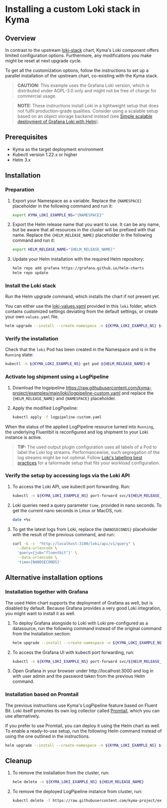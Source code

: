 # Installing a custom Loki stack in Kyma

## Overview

In contrast to the upstream [loki-stack](https://github.com/grafana/helm-charts/tree/main/charts/loki-stack) chart, Kyma's Loki component offers limited configuration options. Furthermore, any modifications you make might be reset at next upgrade cycle.

To get all the customization options, follow the instructions to set up a parallel installation of the upstream chart, co-existing with the Kyma stack.

>**CAUTION:** This example uses the Grafana Loki version, which is distributed under AGPL-3.0 only and might not be free of charge for commercial usage.

>**NOTE:** These instructions install Loki in a lightweight setup that does not fulfil production-grade qualities. Consider using a scalable setup based on an object storage backend instead (see [Simple scalable deployment of Grafana Loki with Helm](https://grafana.com/docs/loki/latest/installation/simple-scalable-helm/)).

## Prerequisites

- Kyma as the target deployment environment
- Kubectl version 1.22.x or higher
- Helm 3.x

## Installation

### Preparation

1. Export your Namespace as a variable. Replace the `{NAMESPACE}` placeholder in the following command and run it:

    ```bash
    export KYMA_LOKI_EXAMPLE_NS="{NAMESPACE}"
    ```

2. Export the Helm release name that you want to use. It can be any name, but be aware that all resources in the cluster will be prefixed with that name. Replace the `{HELM_RELEASE_NAME}` placeholder in the following command and run it:

    ```bash
    export HELM_RELEASE_NAME="{HELM_RELEASE_NAME}"
    ```

3. Update your Helm installation with the required Helm repository:

    ```bash
    helm repo add grafana https://grafana.github.io/helm-charts
    helm repo update
    ```

### Install the Loki stack

Run the Helm upgrade command, which installs the chart if not present yet.

You can either use the [loki-values.yaml](./loki-values.yaml) provided in this `loki` folder, which contains customized settings deviating from the default settings, or create your own `values.yaml` file.

```bash
helm upgrade --install --create-namespace -n ${KYMA_LOKI_EXAMPLE_NS} ${HELM_RELEASE_NAME} grafana/loki-stack -f https://raw.githubusercontent.com/kyma-project/examples/main/loki/loki-values.yaml --set promtail.enabled=false --set grafana.enabled=false
```

### Verify the installation

Check that the `loki` Pod has been created in the Namespace and is in the `Running` state:

```bash
kubectl -n ${KYMA_LOKI_EXAMPLE_NS} get pod ${HELM_RELEASE_NAME}-0
```

### Activate log shipment using a LogPipeline

1. Download the logpipeline https://raw.githubusercontent.com/kyma-project/examples/main/loki/logpipeline-custom.yaml and replace the `{HELM_RELEASE_NAME}` and `{NAMESPACE}` placeholder.

2. Apply the modified LogPipeline:

   ```bash
   kubectl apply -f logpipeline-custom.yaml
   ```

When the status of the applied LogPipeline resource turned into `Running`, the underlying Fluentbit is reconfigured and log shipment to your Loki instance is active.

> **TIP:** The used output plugin configuration uses all labels of a Pod to label the Loki log streams. Performancewise, such segregation of the log streams might be not optimal. Follow [Loki's labelling best practices](https://grafana.com/docs/loki/latest/best-practices/) for a tailormade setup that fits your workload configuration.

### Verify the setup by accessing logs via the Loki API

1. To access the Loki API, use kubectl port forwarding. Run:

   ```bash
   kubectl -n ${KYMA_LOKI_EXAMPLE_NS} port-forward svc/${HELM_RELEASE_NAME} 3100
   ```

1. Loki queries need a query parameter `time`, provided in nano seconds. To get the current nano seconds in Linux or MacOS, run:

   ```bash
   date +%s
   ```

1. To get the latest logs from Loki, replace the `{NANOSECONDS}` placeholder with the result of the previous command, and run:

   ```bash
   curl -G -s  "http://localhost:3100/loki/api/v1/query" \
     --data-urlencode \
     'query={job="fluentbit"}' \
     --data-urlencode \
     'time={NANOSECONDS}'
   ```

## Alternative installation options

### Installation together with Grafana

The used Helm chart supports the deployment of Grafana as well, but is disabled by default. Because Grafana provides a very good Loki integration, you might want to install it as well.

1. To deploy Grafana alongside to Loki with Loki pre-configured as a datasource, run the following command instead of the original command from the Installation section:

   ```bash
   helm upgrade --install --create-namespace -n ${KYMA_LOKI_EXAMPLE_NS} ${HELM_RELEASE_NAME} grafana/loki-stack -f https://raw.githubusercontent.com/kyma-project/examples/main/loki/loki-values.yaml -f https://raw.githubusercontent.com/kyma-project/examples/main/loki/grafana-values.yaml --set grafana.adminPassword=myPwd
   ```

2. To access the Grafana UI with kubectl port forwarding, run:

   ```bash
   kubectl -n ${KYMA_LOKI_EXAMPLE_NS} port-forward svc/${HELM_RELEASE_NAME}-grafana 3000:80
   ```

3. Open Grafana in your browser under http://localhost:3000 and log in with user admin and the password taken from the previous Helm command.

### Installation based on Promtail

The previous instructions use Kyma's LogPipeline feature based on Fluent Bit. Loki itself promotes its own log collector called [Promtail](https://grafana.com/docs/loki/latest/clients/promtail/), which you can use alternatively.

If you prefer to use Promtail, you can deploy it using the Helm chart as well.
To enable a ready-to-use setup, run the following Helm command instead of using the one outlined in the instructions.

```bash
helm upgrade --install --create-namespace -n ${KYMA_LOKI_EXAMPLE_NS} ${HELM_RELEASE_NAME} grafana/loki-stack -f https://raw.githubusercontent.com/kyma-project/examples/main/loki/loki-values.yaml -f https://raw.githubusercontent.com/kyma-project/examples/main/loki/promtail-values.yaml
```

## Cleanup

1. To remove the installation from the cluster, run:

   ```bash
   helm delete -n ${KYMA_LOKI_EXAMPLE_NS} ${HELM_RELEASE_NAME}
   ```

2. To remove the deployed LogPipeline instance from cluster, run:

   ```bash
   kubectl delete -f https://raw.githubusercontent.com/kyma-project/examples/main/loki/logpipeline-custom.yaml
   ```

